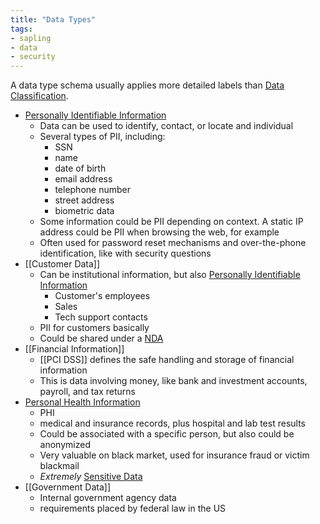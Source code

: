 ```yaml
---
title: "Data Types"
tags:
- sapling
- data
- security
---
```


A data type schema usually applies more detailed labels than [Data Classification](notes/Data%20Classifications.md).

- [Personally Identifiable Information](notes/Personally%20Identifiable%20Information.md) 
	- Data can be used to identify, contact, or locate and individual
	- Several types of PII, including:
		- SSN
		- name
		- date of birth
		- email address
		- telephone number
		- street address
		- biometric data
	- Some information could be PII depending on context. A static IP address could be PII when browsing the web, for example
	- Often used for password reset mechanisms and over-the-phone identification, like with security questions
- [[Customer Data]]
	- Can be institutional information, but also [Personally Identifiable Information](notes/Personally%20Identifiable%20Information.md)
		- Customer's employees
		- Sales
		- Tech support contacts
	- PII for customers basically
	- Could be shared under a [NDA](notes/NDA.md)
- [[Financial Information]]
	- [[PCI DSS]] defines the safe handling and storage of financial information
	- This is data involving money, like bank and investment accounts, payroll, and tax returns
- [Personal Health Information](Personal%20Health%20Information)
	- PHI
	- medical and insurance records, plus hospital and lab test results
	- Could be associated with a specific person, but also could be anonymized
	- Very valuable on black market, used for insurance fraud or victim blackmail
	- *Extremely* [Sensitive Data](Sensitive%20Data.md)
- [[Government Data]]
	- Internal government agency data
	- requirements placed by federal law in the US
